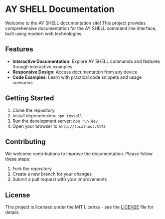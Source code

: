 # AY SHELL Documentation

Welcome to the AY SHELL documentation site! This project provides comprehensive documentation for the AY SHELL command line interface, built using modern web technologies.

## Features

- **Interactive Documentation**: Explore AY SHELL commands and features through interactive examples
- **Responsive Design**: Access documentation from any device
- **Code Examples**: Learn with practical code snippets and usage scenarios

## Getting Started

1. Clone the repository
2. Install dependencies: `npm install`
3. Run the development server: `npm run dev`
4. Open your browser to `http://localhost:5173`

## Contributing

We welcome contributions to improve the documentation. Please follow these steps:

1. Fork the repository
2. Create a new branch for your changes
3. Submit a pull request with your improvements


## License

This project is licensed under the MIT License - see the [LICENSE](LICENSE) file for details
